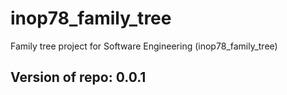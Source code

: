 # inop78_family_tree
Family tree project for Software Engineering (inop78_family_tree)

Version of repo: **0.0.1**
---
